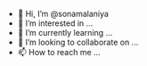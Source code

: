 - 👋 Hi, I’m @sonamalaniya
- 👀 I’m interested in ...
- 🌱 I’m currently learning ...
- 💞️ I’m looking to collaborate on ...
- 📫 How to reach me ...

<!---
sonamalaniya/sonamalaniya is a ✨ special ✨ repository because its `README.md` (this file) appears on your GitHub profile.
You can click the Preview link to take a look at your changes.
--->
